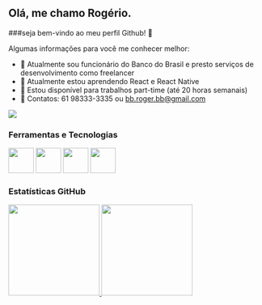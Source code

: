## Olá, me chamo Rogério.
###seja bem-vindo ao meu perfil Github! 👋

Algumas informações para você me conhecer melhor:

- 🔭 Atualmente sou funcionário do Banco do Brasil e presto serviços de desenvolvimento como freelancer
- 🌱 Atualmente estou aprendendo React e React Native
- 👯 Estou disponível para trabalhos part-time (até 20 horas semanais)
- 💬 Contatos: 61 98333-3335 ou bb.roger.bb@gmail.com

<a href="https://www.linkedin.com/in/rog%C3%A9rio-carvalho-santos-800980137/" target="_blank">
  <img src="https://img.shields.io/badge/-LinkedIn-%230077B5?style=for-the-badge&logo=linkedin&logoColor=white" target="_blank">
</a>

### Ferramentas e Tecnologias
<img src="https://cdn.jsdelivr.net/gh/devicons/devicon/icons/php/php-original.svg" width=50/>  <img src="https://cdn.jsdelivr.net/gh/devicons/devicon/icons/laravel/laravel-plain.svg" width=50 />  <img src="https://cdn.jsdelivr.net/gh/devicons/devicon/icons/bootstrap/bootstrap-plain.svg" width=50/>  <img src="https://cdn.jsdelivr.net/gh/devicons/devicon/icons/javascript/javascript-original.svg" width=50 />

### Estatísticas GitHub

<div>
<a href="https://github.com/seu-usuário-aqui">
<img height="180em" src="https://github-readme-stats.vercel.app/api/top-langs/?username=bbroger1&layout=compact&langs_count=7&theme=dracula"/>
<img height="180em" src="https://github-readme-stats.vercel.app/api?username=bbroger1&show_icons=true&theme=dracula&include_all_commits=true&count_private=true"/>
</div>
